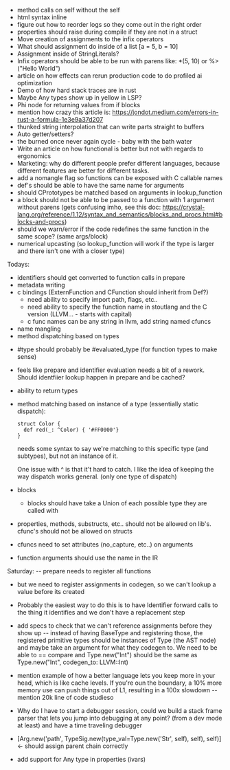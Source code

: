 
- method calls on self without the self
- html syntax inline
- figure out how to reorder logs so they come out in the right order
- properties should raise during compile if they are not in a struct
- Move creation of assignments to the infix operators
- What should assignment do inside of a list  [a = 5, b = 10]
- Assignment inside of StringLiterals?
- Infix operators should be able to be run with parens like: *(5, 10) or %>("Hello World")
- article on how effects can rerun production code to do profiled ai optimization
- Demo of how hard stack traces are in rust
- Maybe Any types show up in yellow in LSP?
- Phi node for returning values from if blocks
- mention how crazy this article is: https://jondot.medium.com/errors-in-rust-a-formula-1e3e9a37d207
- thunked string interpolation that can write parts straight to buffers
- Auto getter/setters?
- the burned once never again cycle  - baby with the bath water
- Write an article on how functional is better but not with regards to ergonomics
- Marketing: why do different people prefer different languages, because different features are better for different tasks.
- add a nomangle flag so functions can be exposed with C callable names
- def's should be able to have the same name for arguments
- should CPrototypes be matched based on arguments in lookup_function
- a block should not be able to be passed to a function with 1 argument without parens (gets confusing imho, see this doc: https://crystal-lang.org/reference/1.12/syntax_and_semantics/blocks_and_procs.html#blocks-and-procs)
- should we warn/error if the code redefines the same function in the same scope? (same args/block)
- numerical upcasting (so lookup_function will work if the type is larger and there isn't one with a closer type)


Todays:
+ identifiers should get converted to function calls in prepare
+ metadata writing
+ c bindings (ExternFunction and CFunction should inherit from Def?)
    - need ability to specify import path, flags, etc..
    - need ability to specify the function name in stoutlang and the C version (LLVM... - starts with capital)
    - c func names can be any string in llvm, add string named cfuncs
+ name mangling
+ method dispatching based on types
- #type should probably be #evaluated_type (for function types to make sense)
- feels like prepare and identifier evaluation needs a bit of a rework. Should identfiier lookup happen in prepare and be cached?
- ability to return types
- method matching based on instance of a type (essentially static dispatch):
    ```
    struct Color {
      def red(_: ^Color) { '#FF0000'}
    }
    ```

    needs some syntax to say we're matching to this specific type (and subtypes), but not an instance of it.

    One issue with ^ is that it't hard to catch. I like the idea of keeping the way dispatch works general. (only one type of dispatch)
- blocks
  - blocks should have take a Union of each possible type they are called with

- properties, methods, substructs, etc.. should not be allowed on lib's. cfunc's should not be allowed on structs
- cfuncs need to set attributes (no_capture, etc..) on arguments
- function arguments should use the name in the IR


Saturday:
-- prepare needs to register all functions
  - but we need to register assignments in codegen, so we can't lookup a value before its created
  - Probably the easiest way to do this is to have Identifier forward calls to the thing it identifies and we don't have a replacement step
  - add specs to check that we can't reference assignments before they show up
-- instead of having BaseType and registering those, the registered primitive types should be instances of Type (the AST node) and maybe take an argument for what they codegen to. We need to be able to == compare and Type.new("Int") should be the same as Type.new("Int", codegen_to: LLVM::Int)


- mention example of how a better language lets you keep more in your head, which is like cache levels. If you're oun the boundary, a 10% more memory use can push things out of L1, resulting in a 100x slowdown -- mention 20k line of code studieso

- Why do I have to start a debugger session, could we build a stack frame parser that lets you jump into debugging at any point? (from a dev mode at least) and have a time traveling debugger


- [Arg.new('path', TypeSig.new(type_val=Type.new('Str', self), self), self)] <- should assign parent chain correctly

- add support for Any type in properties (ivars)